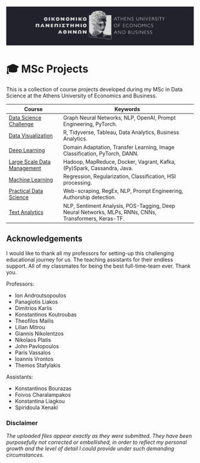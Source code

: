 ![aueb-banner](img/aueb_dracula.png)
# 🎓 MSc Projects
This is a collection of course projects developed during my MSc in Data Science at the Athens University of Economics and Business.

Course|Keywords
---|---
[Data Science Challenge](https://github.com/FoivosM/MSc-Projects/tree/master/Data_Science_Challenge)| Graph Neural Networks, NLP, OpenAI, Prompt Engineering, PyTorch.
[Data Visualization](https://github.com/FoivosM/MSc-Projects/tree/master/Data_Visualization)|R, Tidyverse, Tableau, Data Analytics, Business Analytics.
[Deep Learning](https://github.com/FoivosM/MSc-Projects/tree/master/Deep_Learning)| Domain Adaptation, Transfer Learning, Image Classification, PyTorch, DANN.
[Large Scale Data Management](https://github.com/FoivosM/MSc-Projects/tree/master/Large_Scale_Data_Management)|Hadoop, MapReduce, Docker, Vagrant, Kafka, (Py)Spark, Cassandra, Java.
[Machine Learning](https://github.com/FoivosM/MSc-Projects/tree/master/Machine_Learning)|Regression, Regularization, Classification, HSI processing.
[Practical Data Science](https://github.com/FoivosM/MSc-Projects/tree/master/Practical_Data_Science)|Web-scraping, RegEx, NLP, Prompt Engineering, Authorship detection.
[Text Analytics](https://github.com/FoivosM/MSc-Projects/tree/master/Text_Analytics-NLP)|NLP, Sentiment Analysis, POS-Tagging, Deep Neural Networks, MLPs, RNNs, CNNs, Transformers, Keras-TF.

## Acknowledgements
I would like to thank all my professors for setting-up this challenging educational journey for us. The teaching assistants for their endless support. All of my classmates for being the best full-time-team ever. Thank you.

Professors:
- Ion Androutsopoulos
- Panagiotis Liakos
- Dimitrios Karlis
- Konstantinos Koutroubas
- Theofilos Mailis
- Lilian Mitrou
- Giannis Nikolentzos
- Nikolaos Platis
- John Pavlopoulos
- Paris Vassalos
- Ioannis Vrontos
- Themos Stafylakis

Assistants:
- Konstantinos Bourazas
- Foivos Charalampakos
- Konstantina Liagkou
- Spiridoula Xenaki

### Disclaimer
*The uploaded files appear exactly as they were submitted. They have been purposefully not corrected or embellished, in order to reflect my personal growth and the level of detail I could provide under such demanding circumstances.*